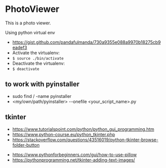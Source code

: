 # PhotoViewer

This is a photo viewer.

Using python virtual env

- https://gist.github.com/pandafulmanda/730a9355e088a9970b18275cb9eadef3
- Activate the virtualenv:
- `$ source ./bin/activate`
- Deactivate the virtualenv:
- `$ deactivate`

## to work with pyinstaller

- sudo find / -name pyinstaller
- <my/own/path/pyinstaller> --onefile <your_script_name>.py

## tkinter

- https://www.tutorialspoint.com/python/python_gui_programming.htm
- https://www.python-course.eu/python_tkinter.php
- https://stackoverflow.com/questions/43516019/python-tkinter-browse-folder-button

* https://www.pythonforbeginners.com/gui/how-to-use-pillow
* https://pythonprogramming.net/tkinter-adding-text-images/
